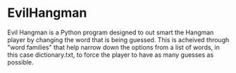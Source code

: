 # EvilHangman

Evil Hangman is a Python program designed to out smart the Hangman player by changing the word that is being guessed.
This is acheived through "word families" that help narrow down the options from a list of words, in this case
dictionary.txt, to force the player to have as many guesses as possible.
